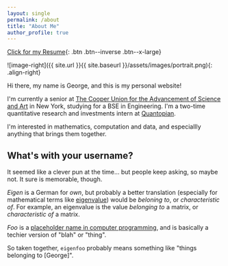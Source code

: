 ```yaml
---
layout: single
permalink: /about
title: "About Me"
author_profile: true
---
```

[Click for my Resume](https://raw.githubusercontent.com/eigenfoo/eigenfoo.xyz/raw/master/assets/documents/resume.pdf){: .btn .btn--inverse .btn--x-large}

![image-right]({{ site.url }}{{ site.baseurl }}/assets/images/portrait.png){: .align-right}

Hi there, my name is George, and this is my personal website!

I'm currently a senior at [The Cooper Union for the Advancement of Science
and Art](http://cooper.edu/welcome) in New York, studying for a BSE in
Engineering. I'm a two-time quantitative research and investments intern at
[Quantopian](https://www.quantopian.com/).

I'm interested in mathematics, computation and data, and especiallly anything
that brings them together.

## What's with your username?

It seemed like a clever pun at the time... but people keep asking, so maybe not.
It sure is memorable, though.

_Eigen_ is a German for _own_, but probably a better translation (especially for
mathematical terms like
[eigenvalue](https://en.wikipedia.org/wiki/Eigenvalues_and_eigenvectors)) would
be _beloning to_, or _characteristic of_. For example, an eigenvalue is the
value _belonging to_ a matrix, or _characteristic of_ a matrix.

_Foo_ is a [placeholder name in computer
programming](https://en.wikipedia.org/wiki/Foobar), and is basically a techier
version of "blah" or "thing".

So taken together, `eigenfoo` probably means something like "things
belonging to [George]".
